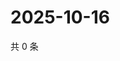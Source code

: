 # 2025-10-16

共 0 条

<!-- BEGIN ZHIHUQUESTIONS -->
<!-- 最后更新时间 Thu Oct 16 2025 10:20:34 GMT+0800 (China Standard Time) -->

<!-- END ZHIHUQUESTIONS -->

